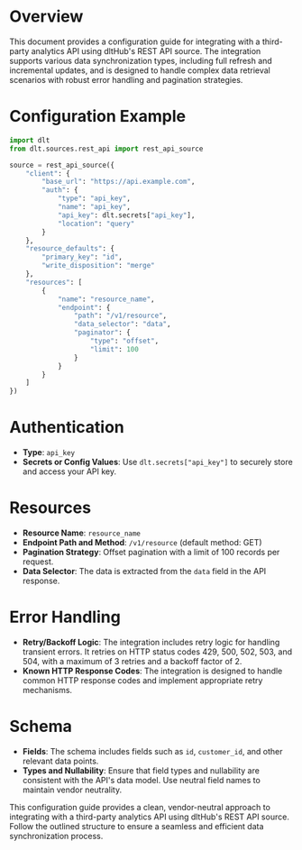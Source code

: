 # Overview

This document provides a configuration guide for integrating with a third-party analytics API using dltHub's REST API source. The integration supports various data synchronization types, including full refresh and incremental updates, and is designed to handle complex data retrieval scenarios with robust error handling and pagination strategies.

# Configuration Example

```python
import dlt
from dlt.sources.rest_api import rest_api_source

source = rest_api_source({
    "client": {
        "base_url": "https://api.example.com",
        "auth": {
            "type": "api_key",
            "name": "api_key",
            "api_key": dlt.secrets["api_key"],
            "location": "query"
        }
    },
    "resource_defaults": {
        "primary_key": "id",
        "write_disposition": "merge"
    },
    "resources": [
        {
            "name": "resource_name",
            "endpoint": {
                "path": "/v1/resource",
                "data_selector": "data",
                "paginator": {
                    "type": "offset",
                    "limit": 100
                }
            }
        }
    ]
})
```

# Authentication

- **Type**: `api_key`
- **Secrets or Config Values**: Use `dlt.secrets["api_key"]` to securely store and access your API key.

# Resources

- **Resource Name**: `resource_name`
- **Endpoint Path and Method**: `/v1/resource` (default method: GET)
- **Pagination Strategy**: Offset pagination with a limit of 100 records per request.
- **Data Selector**: The data is extracted from the `data` field in the API response.

# Error Handling

- **Retry/Backoff Logic**: The integration includes retry logic for handling transient errors. It retries on HTTP status codes 429, 500, 502, 503, and 504, with a maximum of 3 retries and a backoff factor of 2.
- **Known HTTP Response Codes**: The integration is designed to handle common HTTP response codes and implement appropriate retry mechanisms.

# Schema

- **Fields**: The schema includes fields such as `id`, `customer_id`, and other relevant data points.
- **Types and Nullability**: Ensure that field types and nullability are consistent with the API's data model. Use neutral field names to maintain vendor neutrality.

This configuration guide provides a clean, vendor-neutral approach to integrating with a third-party analytics API using dltHub's REST API source. Follow the outlined structure to ensure a seamless and efficient data synchronization process.